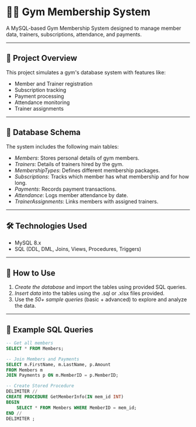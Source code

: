 # 🏋‍♂ Gym Membership System

A MySQL-based Gym Membership System designed to manage member data, trainers, subscriptions, attendance, and payments.

---

## 📂 Project Overview

This project simulates a gym's database system with features like:

- Member and Trainer registration
- Subscription tracking
- Payment processing
- Attendance monitoring
- Trainer assignments

---

## 🧱 Database Schema

The system includes the following main tables:

- *Members*: Stores personal details of gym members.
- *Trainers*: Details of trainers hired by the gym.
- *MembershipTypes*: Defines different membership packages.
- *Subscriptions*: Tracks which member has what membership and for how long.
- *Payments*: Records payment transactions.
- *Attendance*: Logs member attendance by date.
- *TrainerAssignments*: Links members with assigned trainers.

---

## 🛠 Technologies Used

- MySQL 8.x
- SQL (DDL, DML, Joins, Views, Procedures, Triggers)
---

## 🚀 How to Use

1. *Create the database* and import the tables using provided SQL queries.
2. *Insert data* into the tables using the .sql or .xlsx files provided.
3. Use the *50+ sample queries* (basic + advanced) to explore and analyze the data.

---

## 📘 Example SQL Queries

```sql
-- Get all members
SELECT * FROM Members;

-- Join Members and Payments
SELECT m.FirstName, m.LastName, p.Amount
FROM Members m
JOIN Payments p ON m.MemberID = p.MemberID;

-- Create Stored Procedure
DELIMITER //
CREATE PROCEDURE GetMemberInfo(IN mem_id INT)
BEGIN
    SELECT * FROM Members WHERE MemberID = mem_id;
END //
DELIMITER ;
